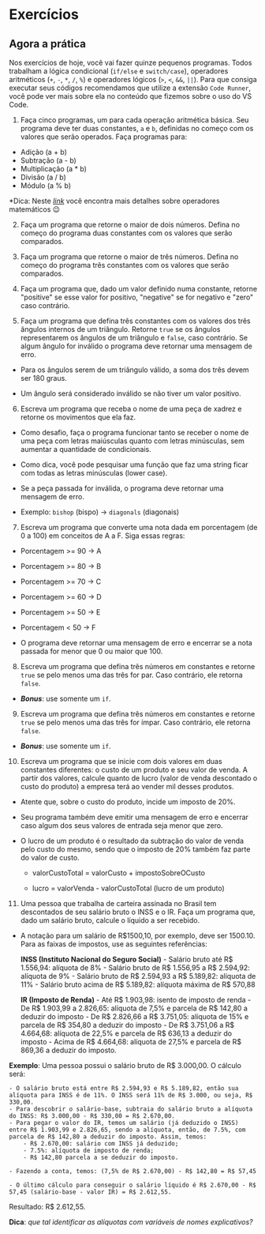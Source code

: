 # Exercícios

## Agora a prática

Nos exercícios de hoje, você vai fazer quinze pequenos programas. Todos trabalham a lógica condicional (`if/else` e `switch/case`), operadores aritméticos (`+`, `-`, `*`, `/`, `%`) e operadores lógicos (`>`, `<`, `&&`, `||`). Para que consiga executar seus códigos recomendamos que utilize a extensão `Code Runner`, você pode ver mais sobre ela no conteúdo que fizemos sobre o uso do VS Code.

1. Faça cinco programas, um para cada operação aritmética básica. Seu programa deve ter duas constantes, `a` e `b`, definidas no começo com os valores que serão operados. Faça programas para:

- Adição (a + b)
- Subtração (a - b)
- Multiplicação (a * b)
- Divisão (a / b)
- Módulo (a % b)

*Dica: Neste _[link](https://developer.mozilla.org/pt-BR/docs/Learn/JavaScript/First-steps/Math)_ você encontra mais detalhes sobre operadores matemáticos 😉

2. Faça um programa que retorne o maior de dois números. Defina no começo do programa duas constantes com os valores que serão comparados.

3. Faça um programa que retorne o maior de três números. Defina no começo do programa três constantes com os valores que serão comparados.

4. Faça um programa que, dado um valor definido numa constante, retorne "positive" se esse valor for positivo, "negative" se for negativo e "zero" caso contrário.

5. Faça um programa que defina três constantes com os valores dos três ângulos internos de um triângulo. Retorne `true` se os ângulos representarem os ângulos de um triângulo e `false`, caso contrário. Se algum ângulo for inválido o programa deve retornar uma mensagem de erro.

- Para os ângulos serem de um triângulo válido, a soma dos três devem ser 180 graus.

- Um ângulo será considerado inválido se não tiver um valor positivo.

6. Escreva um programa que receba o nome de uma peça de xadrez e retorne os movimentos que ela faz.

- Como desafio, faça o programa funcionar tanto se receber o nome de uma peça com letras maiúsculas quanto com letras minúsculas, sem aumentar a quantidade de condicionais.

- Como dica, você pode pesquisar uma função que faz uma string ficar com todas as letras minúsculas (lower case).

- Se a peça passada for inválida, o programa deve retornar uma mensagem de erro.

- Exemplo: `bishop` (bispo) -> `diagonals` (diagonais)

7. Escreva um programa que converte uma nota dada em porcentagem (de 0 a 100) em conceitos de A a F. Siga essas regras:

- Porcentagem >= 90 -> A
- Porcentagem >= 80 -> B
- Porcentagem >= 70 -> C
- Porcentagem >= 60 -> D
- Porcentagem >= 50 -> E
- Porcentagem < 50 -> F

- O programa deve retornar uma mensagem de erro e encerrar se a nota passada for menor que 0 ou maior que 100.

8. Escreva um programa que defina três números em constantes e retorne `true` se pelo menos uma das três for par. Caso contrário, ele retorna `false`.

- _**Bonus**_: use somente um `if`.

9. Escreva um programa que defina três números em constantes e retorne `true` se pelo menos uma das três for ímpar. Caso contrário, ele retorna `false`.

- _**Bonus**_: use somente um `if`.

10. Escreva um programa que se inicie com dois valores em duas constantes diferentes: o custo de um produto e seu valor de venda. A partir dos valores, calcule quanto de lucro (valor de venda descontado o custo do produto) a empresa terá ao vender mil desses produtos.

- Atente que, sobre o custo do produto, incide um imposto de 20%.

- Seu programa também deve emitir uma mensagem de erro e encerrar caso algum dos seus valores de entrada seja menor que zero.

- O lucro de um produto é o resultado da subtração do valor de venda pelo custo do mesmo, sendo que o imposto de 20% também faz parte do valor de custo.

	- valorCustoTotal = valorCusto + impostoSobreOCusto
	
	- lucro = valorVenda - valorCustoTotal (lucro de um produto)
	
11. Uma pessoa que trabalha de carteira assinada no Brasil tem descontados de seu salário bruto o INSS e o IR. Faça um programa que, dado um salário bruto, calcule o líquido a ser recebido.

- A notação para um salário de R$1500,10, por exemplo, deve ser 1500.10. Para as faixas de impostos, use as seguintes referências:

	**INSS (Instituto Nacional do Seguro Social)**
		- Salário bruto até R$ 1.556,94: alíquota de 8%
		- Salário bruto de R$ 1.556,95 a R$ 2.594,92: alíquota de 9%
		- Salário bruto de R$ 2.594,93 a R$ 5.189,82: alíquota de 11%
		- Salário bruto acima de R$ 5.189,82: alíquota máxima de R$ 570,88
		
	**IR (Imposto de Renda)**
		- Até R$ 1.903,98: isento de imposto de renda
		- De R$ 1.903,99 a 2.826,65: alíquota de 7,5% e parcela de R$ 142,80 a deduzir do imposto
		- De R$ 2.826,66 a R$ 3.751,05: alíquota de 15% e parcela de R$ 354,80 a deduzir do imposto
		- De R$ 3.751,06 a R$ 4.664,68: alíquota de 22,5% e parcela de R$ 636,13 a deduzir do imposto
		- Acima de R$ 4.664,68: alíquota de 27,5% e parcela de R$ 869,36 a deduzir do imposto.
		
**Exemplo**: Uma pessoa possui o salário bruto de R$ 3.000,00. O cálculo será:

	- O salário bruto está entre R$ 2.594,93 e R$ 5.189,82, então sua alíquota para INSS é de 11%. O INSS será 11% de R$ 3.000, ou seja, R$ 330,00.
	- Para descobrir o salário-base, subtraia do salário bruto a alíquota do INSS: R$ 3.000,00 - R$ 330,00 = R$ 2.670,00.
	- Para pegar o valor do IR, temos um salário (já deduzido o INSS) entre R$ 1.903,99 e 2.826,65, sendo a alíquota, então, de 7.5%, com parcela de R$ 142,80 a deduzir do imposto. Assim, temos:
		- R$ 2.670,00: salário com INSS já deduzido;
		- 7.5%: alíquota de imposto de renda;
		- R$ 142,80 parcela a se deduzir do imposto.
		
	- Fazendo a conta, temos: (7,5% de R$ 2.670,00) - R$ 142,80 = R$ 57,45
	
	- O último cálculo para conseguir o salário líquido é R$ 2.670,00 - R$ 57,45 (salário-base - valor IR) = R$ 2.612,55.
Resultado: R$ 2.612,55.

**Dica**: *que tal identificar as alíquotas com variáveis de nomes explicativos?*
	

